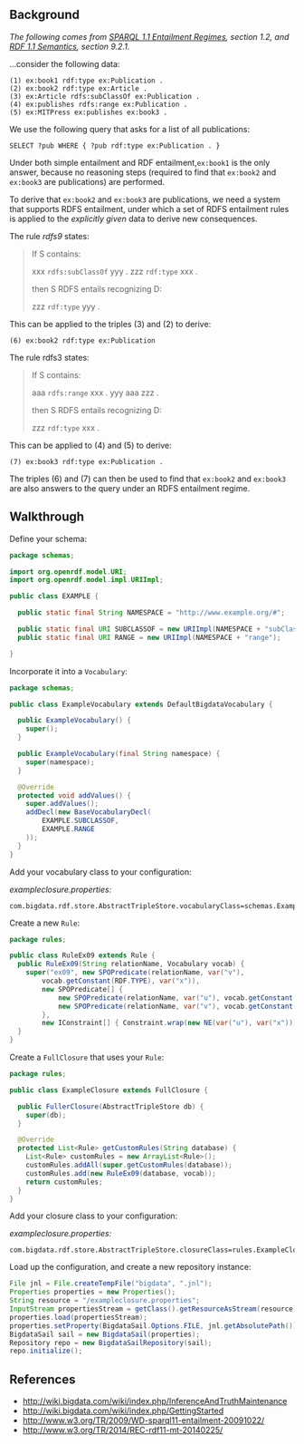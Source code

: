 ## Background

*The following comes from [SPARQL 1.1 Entailment Regimes](http://www.w3.org/TR/2009/WD-sparql11-entailment-20091022/#t12), section 1.2, and [RDF 1.1 Semantics](http://www.w3.org/TR/2014/REC-rdf11-mt-20140225/#patterns-of-rdfs-entailment-informative), section 9.2.1.*

...consider the following data:

```
(1) ex:book1 rdf:type ex:Publication .
(2) ex:book2 rdf:type ex:Article .
(3) ex:Article rdfs:subClassOf ex:Publication .
(4) ex:publishes rdfs:range ex:Publication .
(5) ex:MITPress ex:publishes ex:book3 .
```

We use the following query that asks for a list of all publications:

```
SELECT ?pub WHERE { ?pub rdf:type ex:Publication . }
```

Under both simple entailment and RDF entailment,`ex:book1` is the only answer, because no reasoning steps (required to find that `ex:book2` and `ex:book3` are publications) are performed.

To derive that `ex:book2` and `ex:book3` are publications, we need a system that supports RDFS entailment, under which a set of RDFS entailment rules is applied to the *explicitly given* data to derive new consequences.

The rule *rdfs9* states:

> If S contains:
> 
> xxx `rdfs:subClassOf` yyy .
> zzz `rdf:type` xxx .
>
> then S RDFS entails recognizing D:
>
> zzz `rdf:type` yyy .

This can be applied to the triples (3) and (2) to derive:

```
(6) ex:book2 rdf:type ex:Publication
```
 
The rule rdfs3 states:

> If S contains:
>
> aaa `rdfs:range` xxx .
> yyy aaa zzz .
>
> then S RDFS entails recognizing D:
>
> zzz `rdf:type` xxx .

This can be applied to (4) and (5) to derive:

```
(7) ex:book3 rdf:type ex:Publication .
```

The triples (6) and (7) can then be used to find that `ex:book2` and `ex:book3` are also answers to the query under an RDFS entailment regime. 

## Walkthrough

Define your schema:

```java
package schemas;

import org.openrdf.model.URI;
import org.openrdf.model.impl.URIImpl;

public class EXAMPLE {

  public static final String NAMESPACE = "http://www.example.org/#";

  public static final URI SUBCLASSOF = new URIImpl(NAMESPACE + "subClassOf");
  public static final URI RANGE = new URIImpl(NAMESPACE + "range");

}
```

Incorporate it into a `Vocabulary`:

```java
package schemas;

public class ExampleVocabulary extends DefaultBigdataVocabulary {

  public ExampleVocabulary() {
    super();
  }

  public ExampleVocabulary(final String namespace) {
    super(namespace);
  }

  @Override
  protected void addValues() {
    super.addValues();
    addDecl(new BaseVocabularyDecl(
        EXAMPLE.SUBCLASSOF,
        EXAMPLE.RANGE
    ));
  }
}
```

Add your vocabulary class to your configuration:

*exampleclosure.properties:*

```
com.bigdata.rdf.store.AbstractTripleStore.vocabularyClass=schemas.ExampleVocabulary
```

Create a new `Rule`:

```java
package rules;

public class RuleEx09 extends Rule {
  public RuleEx09(String relationName, Vocabulary vocab) {
    super("ex09", new SPOPredicate(relationName, var("v"),
        vocab.getConstant(RDF.TYPE), var("x")),
        new SPOPredicate[] {
            new SPOPredicate(relationName, var("u"), vocab.getConstant(EXAMPLE.SUBCLASSOF), var("x")),
            new SPOPredicate(relationName, var("v"), vocab.getConstant(RDF.TYPE), var("u"))
        },
        new IConstraint[] { Constraint.wrap(new NE(var("u"), var("x"))) });
  }
}
```

Create a `FullClosure` that uses your `Rule`:

```java
package rules;

public class ExampleClosure extends FullClosure {

  public FullerClosure(AbstractTripleStore db) {
    super(db);
  }

  @Override
  protected List<Rule> getCustomRules(String database) {
    List<Rule> customRules = new ArrayList<Rule>();
    customRules.addAll(super.getCustomRules(database));
    customRules.add(new RuleEx09(database, vocab));
    return customRules;
  }
}
```

Add your closure class to your configuration:

*exampleclosure.properties:*

```
com.bigdata.rdf.store.AbstractTripleStore.closureClass=rules.ExampleClosure
```

Load up the configuration, and create a new repository instance:

```java
File jnl = File.createTempFile("bigdata", ".jnl");
Properties properties = new Properties();
String resource = "/exampleclosure.properties";
InputStream propertiesStream = getClass().getResourceAsStream(resource);
properties.load(propertiesStream);
properties.setProperty(BigdataSail.Options.FILE, jnl.getAbsolutePath());
BigdataSail sail = new BigdataSail(properties);
Repository repo = new BigdataSailRepository(sail);
repo.initialize();
```

## References

* http://wiki.bigdata.com/wiki/index.php/InferenceAndTruthMaintenance
* http://wiki.bigdata.com/wiki/index.php/GettingStarted
* http://www.w3.org/TR/2009/WD-sparql11-entailment-20091022/
* http://www.w3.org/TR/2014/REC-rdf11-mt-20140225/
